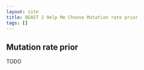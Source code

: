 ```yaml
---
layout: site
title: BEAST 2 Help Me Choose Mutation rate prior
tags: []
---
```


## Mutation rate prior

TODO